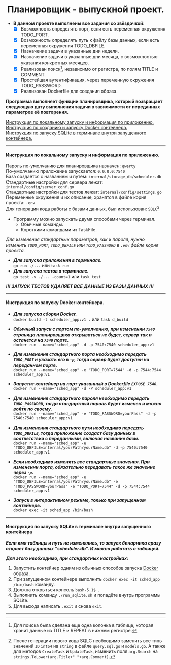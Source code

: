 <div align="center"> <h1 align="center"> Планировщик - выпускной проект. </h1> </div>

- __В данном проекте выполнены все задания со звёздочкой__:
    - [x] Возможность определять порт, если есть переменная окружения TODO_PORT.
    - [x] Возможность определять путь к файлу базы данных, если есть переменная окружения TODO_DBFILE.
    - [x] Назначение задачи в указанные дни недели.
    - [x] Назначение задачи в указанные дни месяца, с возможностью указания конкретных месяцев.
    - [x] Реализован поиск[^1], независимо от регистра, по полям TITLE и COMMENT.
    - [x] Простейшая аутентификация, через переменную окружения TODO_PASSWORD.
    - [x] Реализован Dockerfile для создания образа.

__Программа выполняет функции планировщика, который возвращает следующую дату выполнения задачи в зависимости от переданных параметров её повторения.__

[Инструкция по локальному запуску и информация по приложению.](#local)\
[Инструкция по созданию и запуску Docker контейнера.](#docker)\
[Инструкция по запуску SQLite в терминале внутри запущенного контейнера.](#sqlite)

<a name="local"></a>
***
#### Инструкция по локальному запуску и информация по приложению.

Пароль по-умолчанию для планировщика назначен: ```qwerty```\
По-умолчанию приложение запускается: ```0.0.0.0:7540```\
База создаётся c названием и путём: ```internal/storage_db/scheduler.db```\
Стандартные настройки для сервера лежат: ```internal/config/server_conf.go```\
Стандартные настройки для тестов лежат: ```internal/config/settings.go```\
Переменные окружения и их описание, хранятся в файле корня проекта: ```.env```\
Для генерации кода работы с базами данных, был использован: ```SQLC```[^2]

- Программу можно запускать двумя способами через терминал.
    - Обычные команды. 
    - Короткими командами из TaskFile.

_Для изменения стандартных параметров, как и пароля, нужно изменить ```TODO_PORT```, ```TODO_DBFILE``` или ```TODO_PASSWORD``` в ```.env``` файле корня проекта._
</div>

- ___Для запуска приложения в терминале.___\
```go run ./...``` или ```task run```
- ___Для запуска тестов в терминале.___\
```go test -v ./... -count=1``` или ```task test```

___!!! ЗАПУСК ТЕСТОВ УДАЛЯЕТ ВСЕ ДАННЫЕ ИЗ БАЗЫ ДАННЫХ !!!___

<a name="docker"></a>
***
#### Инструкция по запуску Docker контейнера.

- ___Для запуска сборки Docker.___\
```docker build -t scheduler_app:v1 .``` или ```task d_build```

- ___Обычный запуск с портом по-умолчанию, при изменении ```7540``` страница планировщика открываться не будет, сервер так и останется на ```7540``` порте.___\
```docker run --name="sched_app" -d -p 7540:7540 scheduler_app:v1```

- ___Для изменения стандартного порта необходимо передать ```TODO_PORT``` и указать его в ```-p```, тогда сервер будет доступен на переданном порте.___\
```docker run --name="sched_app" -e "TODO_PORT=7544" -d -p 7544:7544 scheduler_app:v1```

- ___Запустит контейнер на порт указанный в Dockerfile ```EXPOSE 7540```.___\
```docker run --name="sched_app" -d -P scheduler_app:v1```

- ___Для изменения стандартного пароля необходимо передать ```TODO_PASSWORD```, тогда стандартный пароль будет изменен и можно войти по своему.___\
```docker run --name="sched_app" -e "TODO_PASSWORD=yourPass" -d -p 7540:7540 scheduler_app:v1```

- ___Для изменения стандартного пути необходимо передать ```TODO_DBFILE```, тогда приложение создаст базу данных в соответствии с переданными, включая название базы.___\
```docker run --name="sched_app" -e "TODO_DBFILE=internal/yourPath/yourName.db" -d -p 7540:7540 scheduler_app:v1```

- ___Если необходимо изменить все стандартные значения. При изменении порта, обязательно передавать такое же значение через ```-p```.___\
```docker run --name="sched_app" -e "TODO_DBFILE=internal/yourPath/yourName.db" -e "TODO_PASSWORD=yourPass" -e "TODO_PORT=7544" -d -p 7544:7544 scheduler_app:v1```

- ___Запуск в интерактивном режиме, только при запущенном контейнере.___\
```docker exec -it sched_app /bin/bash```

<a name="sqlite"></a>
***
 #### Инструкция по запуску SQLite в терминале внутри запущенного контейнера

___Если имя таблицы и путь не изменялись, то запуск бинарника сразу откроет базу данных "scheduler.db". И можно работать с таблицей.___

___Для этого необходимо, при стандартных настройках:___
1. Запустить контейнер одним из обычных способов запуска [Docker](#docker) образа.
2. При запущенном контейнере выполнить ```docker exec -it sched_app /bin/bash``` команду.
3. Должна открыться консоль ```bash-5.1$ ```.
4. Выполнить команду ```./run_sqlite.sh``` и попадёте внутрь программы SQLite.
5. Для выхода написать ```.exit``` и снова ```exit```.

***

[^1]: Для поиска была сделана еще одна колонка в таблице, которая хранит данные из TITLE и REPEAT в нижнем регистре.
[^2]: После генерации нового кода SQLC необходимо заменить все типы значений ```ID``` ```int64``` на ```string``` в файле ```query.sql.go``` и ```models.go```. А также для методов ```CreateTask``` и ```UpdateTask```, изменить поля ```arg.Search``` на ```strings.ToLower(arg.Title+" "+arg.Comment)```.